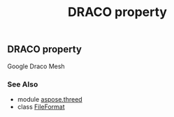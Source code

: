 ﻿---
title: DRACO property
second_title: Aspose.3D for Python via .NET API References
description: 
type: docs
weight: 120
url: /python-net/aspose.threed/fileformat/draco/
is_root: false
---

## DRACO property


Google Draco Mesh

### See Also
* module [aspose.threed](../../)
* class [FileFormat](/3d/python-net/aspose.threed/fileformat)
